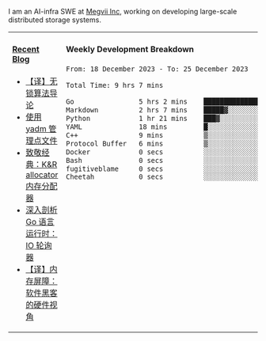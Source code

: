 I am an AI-infra SWE at [Megvii Inc](https://en.megvii.com/), working on developing large-scale distributed storage systems.

<table width="960px">
<tr>
<td valign="top" width="50%">

#### <a href="https://www.kongjun18.me" target="_blank">Recent Blog</a>

<!-- BLOG-POST-LIST:START -->
- [【译】无锁算法导论](https://kongjun18.github.io/posts/2023/07/14/)
- [使用 yadm 管理点文件](https://kongjun18.github.io/posts/2023/04/07/)
- [致敬经典：K&amp;R allocator 内存分配器](https://kongjun18.github.io/posts/2022/12/12/)
- [深入剖析 Go 语言运行时：IO 轮询器](https://kongjun18.github.io/posts/2022/11/21/)
- [【译】内存屏障：软件黑客的硬件视角](https://kongjun18.github.io/posts/2022/11/03/)
<!-- BLOG-POST-LIST:END -->

</td>
<td valign="top" width="50%">

#### Weekly Development Breakdown

<!--START_SECTION:waka-->

```txt
From: 18 December 2023 - To: 25 December 2023

Total Time: 9 hrs 7 mins

Go                5 hrs 2 mins    ██████████████░░░░░░░░░░░   55.37 %
Markdown          2 hrs 7 mins    █████▓░░░░░░░░░░░░░░░░░░░   23.32 %
Python            1 hr 21 mins    ███▓░░░░░░░░░░░░░░░░░░░░░   14.83 %
YAML              18 mins         █░░░░░░░░░░░░░░░░░░░░░░░░   03.42 %
C++               9 mins          ▒░░░░░░░░░░░░░░░░░░░░░░░░   01.65 %
Protocol Buffer   6 mins          ▒░░░░░░░░░░░░░░░░░░░░░░░░   01.23 %
Docker            0 secs          ░░░░░░░░░░░░░░░░░░░░░░░░░   00.13 %
Bash              0 secs          ░░░░░░░░░░░░░░░░░░░░░░░░░   00.03 %
fugitiveblame     0 secs          ░░░░░░░░░░░░░░░░░░░░░░░░░   00.01 %
Cheetah           0 secs          ░░░░░░░░░░░░░░░░░░░░░░░░░   00.01 %
```

<!--END_SECTION:waka-->
</td>
</tr>

</table>
